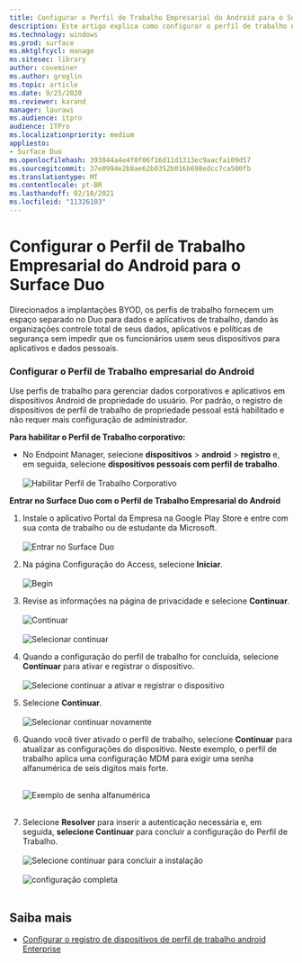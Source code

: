 ```yaml
---
title: Configurar o Perfil de Trabalho Empresarial do Android para o Surface Duo
description: Este artigo explica como configurar o perfil de trabalho no Surface Duo.
ms.technology: windows
ms.prod: surface
ms.mktglfcycl: manage
ms.sitesec: library
author: coveminer
ms.author: greglin
ms.topic: article
ms.date: 9/25/2020
ms.reviewer: karand
manager: laurawi
ms.audience: itpro
audience: ITPro
ms.localizationpriority: medium
appliesto:
- Surface Duo
ms.openlocfilehash: 393844a4e4f0f06f16d11d1313ec9aacfa109d57
ms.sourcegitcommit: 37e0994e2b8ae62b0352b016b698edcc7ca500fb
ms.translationtype: MT
ms.contentlocale: pt-BR
ms.lasthandoff: 02/10/2021
ms.locfileid: "11326103"
---
```

# Configurar o Perfil de Trabalho Empresarial do Android para o Surface Duo

Direcionados a implantações BYOD, os perfis de trabalho fornecem um espaço separado no Duo para dados e aplicativos de trabalho, dando às organizações controle total de seus dados, aplicativos e políticas de segurança sem impedir que os funcionários usem seus dispositivos para aplicativos e dados pessoais.

### Configurar o Perfil de Trabalho empresarial do Android

Use perfis de trabalho para gerenciar dados corporativos e aplicativos em dispositivos Android de propriedade do usuário. Por padrão, o registro de dispositivos de perfil de trabalho de propriedade pessoal está habilitado e não requer mais configuração de administrador.  

**Para habilitar o Perfil de Trabalho corporativo:**

- No Endpoint Manager, selecione **dispositivos**  >  **android**  >  **registro** e, em seguida, selecione **dispositivos pessoais com perfil de trabalho**.
<br><br>
 ![Habilitar Perfil de Trabalho Corporativo](images/enroll-start.png)

 
**Entrar no Surface Duo com o Perfil de Trabalho Empresarial do Android**

1. Instale o aplicativo Portal da Empresa na Google Play Store e entre com sua conta de trabalho ou de estudante da Microsoft.<br><br>
![Entrar no Surface Duo](images/duo-wp-1.png)
 
2. Na página Configuração do Access, selecione **Iniciar**.<br><br>
![Begin](images/duo-wp-2.png)

3. Revise as informações na página de privacidade e selecione **Continuar**.<br><br>
 ![Continuar](images/duo-wp-3.png)
<br><br>
 ![Selecionar continuar](images/duo-wp-4.png)
 
4. Quando a configuração do perfil de trabalho for concluída, selecione **Continuar** para ativar e registrar o dispositivo.<br><br>
 ![Selecione continuar a ativar e registrar o dispositivo](images/duo-wp-5.png)

5. Selecione **Continuar**.<br><br>
 ![Selecionar continuar novamente](images/duo-wp-6.png)

6. Quando você tiver ativado o perfil de trabalho, selecione **Continuar** para atualizar as configurações do dispositivo. Neste exemplo, o perfil de trabalho aplica uma configuração MDM para exigir uma senha alfanumérica de seis dígitos mais forte. <br><br>

     ![Exemplo de senha alfanumérica](images/duo-wp-7.png)<br><br>
7. Selecione **Resolver** para inserir a autenticação necessária e, em seguida, **selecione Continuar** para concluir a configuração do Perfil de Trabalho. <br><br>
     ![Selecione continuar para concluir a instalação](images/duo-wp-8.png)<br><br>
     ![configuração completa](images/duo-wp-9.png)<br><br>

## Saiba mais

- [Configurar o registro de dispositivos de perfil de trabalho android Enterprise](https://docs.microsoft.com/mem/intune/enrollment/android-work-profile-enroll)

